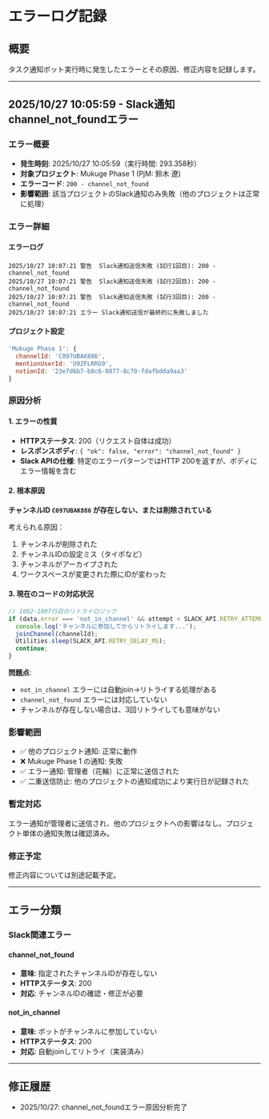 # エラーログ記録

## 概要
タスク通知ボット実行時に発生したエラーとその原因、修正内容を記録します。

---

## 2025/10/27 10:05:59 - Slack通知channel_not_foundエラー

### エラー概要
- **発生時刻**: 2025/10/27 10:05:59（実行時間: 293.358秒）
- **対象プロジェクト**: Mukuge Phase 1 (PjM: 鈴木 遼)
- **エラーコード**: `200 - channel_not_found`
- **影響範囲**: 該当プロジェクトのSlack通知のみ失敗（他のプロジェクトは正常に処理）

### エラー詳細

#### エラーログ
```
2025/10/27 10:07:21	警告	Slack通知送信失敗 (試行1回目): 200 - channel_not_found
2025/10/27 10:07:21	警告	Slack通知送信失敗 (試行2回目): 200 - channel_not_found
2025/10/27 10:07:21	警告	Slack通知送信失敗 (試行3回目): 200 - channel_not_found
2025/10/27 10:07:21	エラー	Slack通知送信が最終的に失敗しました
```

#### プロジェクト設定
```javascript
'Mukuge Phase 1': { 
  channelId: 'C097UBAK886', 
  mentionUserId: 'U9ZFLRRG9', 
  notionId: '23e7d6b7-b8c6-8077-8c70-fdafbdda9aa3' 
}
```

### 原因分析

#### 1. エラーの性質
- **HTTPステータス**: 200（リクエスト自体は成功）
- **レスポンスボディ**: `{ "ok": false, "error": "channel_not_found" }`
- **Slack APIの仕様**: 特定のエラーパターンではHTTP 200を返すが、ボディにエラー情報を含む

#### 2. 根本原因
**チャンネルID `C097UBAK886` が存在しない、または削除されている**

考えられる原因：
1. チャンネルが削除された
2. チャンネルIDの設定ミス（タイポなど）
3. チャンネルがアーカイブされた
4. ワークスペースが変更された際にIDが変わった

#### 3. 現在のコードの対応状況
```javascript:scripts/task-notifier/task_notifier.js
// 1002-1007行目のリトライロジック
if (data.error === 'not_in_channel' && attempt < SLACK_API.RETRY_ATTEMPTS) {
  console.log('チャンネルに参加してからリトライします...');
  joinChannel(channelId);
  Utilities.sleep(SLACK_API.RETRY_DELAY_MS);
  continue;
}
```

**問題点**:
- `not_in_channel` エラーには自動join→リトライする処理がある
- `channel_not_found` エラーには対応していない
- チャンネルが存在しない場合は、3回リトライしても意味がない

### 影響範囲
- ✅ 他のプロジェクト通知: 正常に動作
- ❌ Mukuge Phase 1 の通知: 失敗
- ✅ エラー通知: 管理者（花輪）に正常に送信された
- ✅ 二重送信防止: 他のプロジェクトの通知成功により実行日が記録された

### 暫定対応
エラー通知が管理者に送信され、他のプロジェクトへの影響はなし。プロジェクト単体の通知失敗は確認済み。

### 修正予定
修正内容については別途記載予定。

---

## エラー分類

### Slack関連エラー

#### channel_not_found
- **意味**: 指定されたチャンネルIDが存在しない
- **HTTPステータス**: 200
- **対応**: チャンネルIDの確認・修正が必要

#### not_in_channel
- **意味**: ボットがチャンネルに参加していない
- **HTTPステータス**: 200
- **対応**: 自動joinしてリトライ（実装済み）

---

## 修正履歴
- 2025/10/27: channel_not_foundエラー原因分析完了
